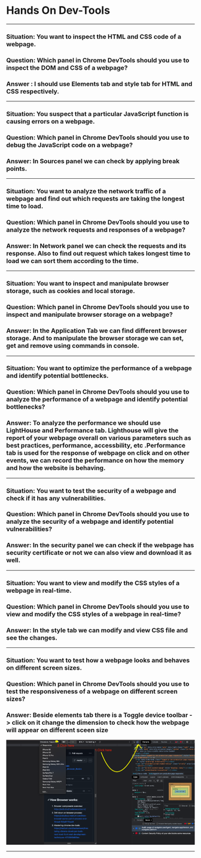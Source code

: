 # Hands On Dev-Tools
---
### Situation: You want to inspect the HTML and CSS code of a webpage.
### Question: Which panel in Chrome DevTools should you use to inspect the DOM and CSS of a webpage?

### Answer :  I should use Elements tab and style tab for HTML and CSS respectively.
---
### Situation: You suspect that a particular JavaScript function is causing errors on a webpage.
### Question: Which panel in Chrome DevTools should you use to debug the JavaScript code on a webpage?

### Answer: In Sources panel we can check by applying break points.
---
### Situation: You want to analyze the network traffic of a webpage and find out which requests are taking the longest time to load.
### Question: Which panel in Chrome DevTools should you use to analyze the network requests and responses of a webpage?

### Answer: In Network panel we can check the requests and its response. Also to find out request which takes longest time to load we can sort them according to the time.
---
### Situation: You want to inspect and manipulate browser storage, such as cookies and local storage.
### Question: Which panel in Chrome DevTools should you use to inspect and manipulate browser storage on a webpage?

### Answer: In the Application Tab we can find different browser storage. And to manipulate the browser storage we can  set, get and remove using commands in console.
---
### Situation: You want to optimize the performance of a webpage and identify potential bottlenecks.
### Question: Which panel in Chrome DevTools should you use to analyze the performance of a webpage and identify potential bottlenecks?

### Answer: To analyze the performance we should use LightHouse and Performance tab. Lighthouse will give the report of your webpage overall on various parameters such as best practices, performance, accessbility, etc .Performance tab is used for the response of webpage on click and on other events, we can record the performance on how the memory and how the website is behaving.
---
### Situation: You want to test the security of a webpage and check if it has any vulnerabilities.
### Question: Which panel in Chrome DevTools should you use to analyze the security of a webpage and identify potential vulnerabilities?

### Answer: In the security panel we can check if the webpage has security certificate or not we can also view and download it as well.
---
### Situation: You want to view and modify the CSS styles of a webpage in real-time.
### Question: Which panel in Chrome DevTools should you use to view and modify the CSS styles of a webpage in real-time?

### Answer: In the style tab we can modify and view CSS file and see the changes.
---
### Situation: You want to test how a webpage looks and behaves on different screen sizes.
### Question: Which panel in Chrome DevTools should you use to test the responsiveness of a webpage on different screen sizes?

### Answer: Beside elements tab there is a Toggle device toolbar -> click on it change the dimension to check how the webpage will appear on different sceen size


![HandsOnDevtoolsImage](HandsOnDevtoolsImage.png)

---